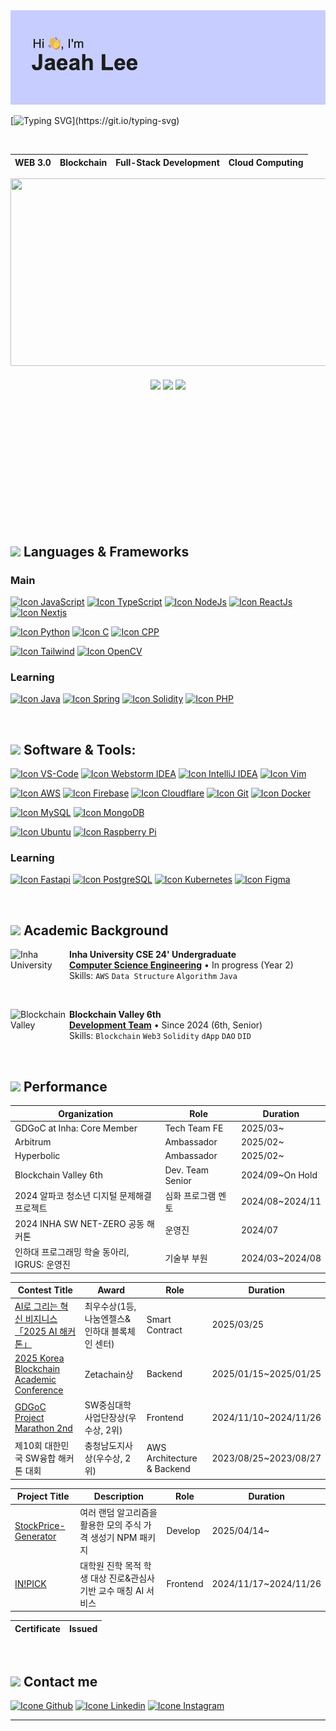 <img src="https://raw.githubusercontent.com/Ruthgyeul/Ruthgyeul/refs/heads/main/header.png" />

[![Typing SVG](https://readme-typing-svg.herokuapp.com?color=FF3670&size=45&center=true&vCenter=true&width=1000&lines=Don't+Stop.+Keep+Coding!)](https://git.io/typing-svg)

<br>

<div align="center">

|  WEB 3.0  |  Blockchain  |  Full-Stack Development  |  Cloud Computing  |
|:---------:|:------------:|:----------------------:|:-----------------:|

<a href="https://www.gitanimals.org/en_US?utm_medium=image&utm_source=Ruthgyeul&utm_content=farm">
<img
  src="https://render.gitanimals.org/farms/Ruthgyeul"
  width="600"
  height="300"
/>
</a>

</div>

<br>

<div align="center" style="margin-bottom:200px">
    <img height=150px align="center" src="https://github-readme-stats.vercel.app/api?username=RuthGyeul&theme=radical&show_icons=true" />
    <img height=150px align="center" src="https://github-readme-stats.vercel.app/api/top-langs/?username=RuthGyeul&layout=compact&theme=radical" />
    <!--img height=150px align="center" src="https://banner.codetree.ai/v1/banner/ruthgyeul" /-->
    <img height=150px align="center" src="http://mazassumnida.wtf/api/v2/generate_badge?boj=ruthgyeul" />
</div>

<br>

## <img src="https://media4.giphy.com/media/v1.Y2lkPTc5MGI3NjExcjNqY29tdWpmMDBuajJyZGJ1anFiZXI5M3JobTdzMzhxcTB2M3VtcyZlcD12MV9pbnRlcm5hbF9naWZfYnlfaWQmY3Q9cw/8m4gPv1UFz1jmiCtKd/giphy.gif" width="45px"> Languages & Frameworks
### Main
[<img height="48px" width="48px" alt="Icon JavaScript" src="https://skillicons.dev/icons?i=js"/>](https://www.javascript.com/)
[<img height="48px" width="48px" alt="Icon TypeScript" src="https://skillicons.dev/icons?i=ts"/>](https://www.typescriptlang.org/)
[<img height="48px" width="48px" alt="Icon NodeJs" src="https://skillicons.dev/icons?i=nodejs"/>](https://nodejs.org/)
[<img height="48px" width="48px" alt="Icon ReactJs" src="https://skillicons.dev/icons?i=react"/>](https://react.dev/)
[<img height="48px" width="48px" alt="Icon Nextjs" src="https://skillicons.dev/icons?i=nextjs"/>](https://nextjs.org/)

[<img height="48px" width="48px" alt="Icon Python" src="https://skillicons.dev/icons?i=py"/>](https://www.python.org/)
[<img height="48px" width="48px" alt="Icon C" src="https://skillicons.dev/icons?i=c"/>](https://www.cprogramming.com/)
[<img height="48px" width="48px" alt="Icon CPP" src="https://skillicons.dev/icons?i=cpp"/>](https://www.cplusplus.com/)

[<img height="48px" width="48px" alt="Icon Tailwind" src="https://skillicons.dev/icons?i=tailwind"/>](https://tailwindcss.com/)
[<img height="48px" width="48px" alt="Icon OpenCV" src="https://skillicons.dev/icons?i=opencv"/>](https://opencv.org/)

### Learning
[<img height="48px" width="48px" alt="Icon Java" src="https://skillicons.dev/icons?i=java"/>](https://www.java.com/)
[<img height="48px" width="48px" alt="Icon Spring" src="https://skillicons.dev/icons?i=spring"/>](https://spring.io/)
[<img height="48px" width="48px" alt="Icon Solidity" src="https://skillicons.dev/icons?i=solidity"/>](https://soliditylang.org/)
[<img height="48px" width="48px" alt="Icon PHP" src="https://skillicons.dev/icons?i=php"/>](https://www.php.net/)

<br>

## <img src="https://media.giphy.com/media/iDaCeaKrHhUI1I8e2b/giphy.gif" width="45px"> Software & Tools:
[<img height="48px" width="48px" alt="Icon VS-Code" src="https://skillicons.dev/icons?i=vscode"/>](https://code.visualstudio.com/)
[<img height="48px" width="48px" alt="Icon Webstorm IDEA" src="https://skillicons.dev/icons?i=webstorm"/>](https://www.jetbrains.com/webstorm/)
[<img height="48px" width="48px" alt="Icon IntelliJ IDEA" src="https://skillicons.dev/icons?i=idea"/>](https://www.jetbrains.com/idea/)
[<img height="48px" width="48px" alt="Icon Vim" src="https://skillicons.dev/icons?i=vim"/>](https://www.vim.org/)

[<img height="48px" width="48px" alt="Icon AWS" src="https://skillicons.dev/icons?i=aws"/>](https://aws.amazon.com/)
[<img height="48px" width="48px" alt="Icon Firebase" src="https://skillicons.dev/icons?i=firebase"/>](https://firebase.google.com/)
[<img height="48px" width="48px" alt="Icon Cloudflare" src="https://skillicons.dev/icons?i=cloudflare"/>](https://www.cloudflare.com/)
[<img height="48px" width="48px" alt="Icon Git" src="https://skillicons.dev/icons?i=git"/>](https://git-scm.com/)
[<img height="48px" width="48px" alt="Icon Docker" src="https://skillicons.dev/icons?i=docker"/>](https://www.docker.com/)

[<img height="48px" width="48px" alt="Icon MySQL" src="https://skillicons.dev/icons?i=mysql"/>](https://www.mysql.com/)
[<img height="48px" width="48px" alt="Icon MongoDB" src="https://skillicons.dev/icons?i=mongodb"/>](https://www.mongodb.com/)

[<img height="48px" width="48px" alt="Icon Ubuntu" src="https://skillicons.dev/icons?i=ubuntu"/>](https://ubuntu.com/)
[<img height="48px" width="48px" alt="Icon Raspberry Pi" src="https://skillicons.dev/icons?i=raspberrypi"/>](https://www.raspberrypi.com/)

### Learning
[<img height="48px" width="48px" alt="Icon Fastapi" src="https://skillicons.dev/icons?i=fastapi"/>](https://www.kali.org/)
[<img height="48px" width="48px" alt="Icon PostgreSQL" src="https://skillicons.dev/icons?i=postgres"/>](https://www.postgresql.org/)
[<img height="48px" width="48px" alt="Icon Kubernetes" src="https://skillicons.dev/icons?i=kubernetes"/>](https://kubernetes.io/)
[<img height="48px" width="48px" alt="Icon Figma" src="https://skillicons.dev/icons?i=figma"/>](https://www.figma.com/)

<br>

## <img src="https://media4.giphy.com/media/v1.Y2lkPTc5MGI3NjExNjRpaTdxNTgxZ3RxM2p2MXloajFrZGgzMWdxNTFmYTM2ZnZ3aGt2biZlcD12MV9pbnRlcm5hbF9naWZfYnlfaWQmY3Q9cw/h0ptiGj9tKTS19hnPL/giphy.gif" width="45px"> Academic Background
[<img align="left" height="94px" width="94px" background-color="#FFFFFF" alt="Inha University" src="https://www.inha.ac.kr/sites/kr/images/logo_2.png"/>](https://inha.ac.kr/)
**Inha University CSE 24' Undergraduate** \
[**Computer Science Engineering**](https://cse.inha.ac.kr/)  • In progress (Year 2)\
Skills: `AWS` `Data Structure` `Algorithm` `Java`

<br>

[<img align="left" height="94px" width="94px" background-color="#FFFFFF" alt="Blockchain Valley" src="https://cdn-images-1.medium.com/v2/resize:fit:280/1*OntH6TQqtnNbVwnBNGQMbA@2x.png"/>](https://blog.blockchainvalley.ac/)
**Blockchain Valley 6th** \
[**Development Team**](https://blog.blockchainvalley.ac/)  • Since 2024 (6th, Senior)\
Skills: `Blockchain` `Web3` `Solidity` `dApp` `DAO` `DID`

<br>

## <img src="https://media1.giphy.com/media/v1.Y2lkPTc5MGI3NjExcXliZ21xOW5kZ2JzOWl5bDN3YTRxcXl2dDRuaHk4eXY5MnI1a2JpdSZlcD12MV9pbnRlcm5hbF9naWZfYnlfaWQmY3Q9cw/FtwfYSbxTJbETt2CVm/giphy.gif" width="45px"> Performance

|Organization|Role|Duration|
|---|---|---|
|GDGoC at Inha: Core Member|Tech Team FE|2025/03~|
|Arbitrum|Ambassador|2025/02~|
|Hyperbolic|Ambassador|2025/02~|
|Blockchain Valley 6th|Dev. Team Senior|2024/09~On Hold|
|2024 알파코 청소년 디지털 문제해결 프로젝트|심화 프로그램 멘토|2024/08~2024/11|
|2024 INHA SW NET-ZERO 공동 해커톤|운영진|2024/07|
|인하대 프로그래밍 학술 동아리, IGRUS: 운영진|기술부 부원|2024/03~2024/08|

|Contest Title|Award|Role|Duration|
|---|---|---|---|
|[AI로 그리는 혁신 비지니스 「2025 AI 해커톤」](https://github.com/ChainCert-Inha)|최우수상(1등, 나눔엔젤스&인하대 블록체인 센터)|Smart Contract|2025/03/25|
|[2025 Korea Blockchain Academic Conference](https://github.com/KOBAC-GroovyBet)|Zetachain상|Backend|2025/01/15~2025/01/25|
|[GDGoC Project Marathon 2nd](https://github.com/2024-GDGoC-Iron)|SW중심대학사업단장상(우수상, 2위)|Frontend|2024/11/10~2024/11/26|
|제10회 대한민국 SW융합 해커톤 대회|충청남도지사상(우수상, 2위)|AWS Architecture & Backend|2023/08/25~2023/08/27|

|Project Title|Description|Role|Duration|
|---|---|---|---|
|[StockPrice-Generator](https://github.com/Ruthgyeul/stockPriceGenerator)|여러 랜덤 알고리즘을 활용한 모의 주식 가격 생성기 NPM 패키지|Develop|2025/04/14~|
|[IN!PICK](https://github.com/2024-GDGoC-Iron)|대학원 진학 목적 학생 대상 진로&관심사 기반 교수 매칭 AI 서비스|Frontend|2024/11/17~2024/11/26|

|Certificate|Issued|
|---|---|

<br>

## <img src="https://media.giphy.com/media/iY8CRBdQXODJSCERIr/giphy.gif" width="30px"> Contact me
[<img height="48px" width="48px" alt="Icone Github" src="https://skillicons.dev/icons?i=github"/>](https://github.com/RuthGyeul)
[<img height="48px" width="48px" alt="Icone Linkedin" src="https://skillicons.dev/icons?i=linkedin"/>](https://www.linkedin.com/in/leejaeah)
[<img height="48px" width="48px" alt="Icone Instagram" src="https://skillicons.dev/icons?i=instagram"/>](https://www.instagram.com/jae.__.ah/)

-------
